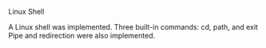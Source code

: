 
Linux Shell

A Linux shell was implemented. 
Three built-in commands: cd, path, and exit
Pipe and redirection were also implemented.

